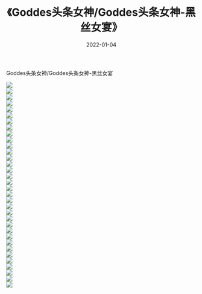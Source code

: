 ﻿---
layout: post
title:  《Goddes头条女神/Goddes头条女神-黑丝女宴》
date:   2022-01-04
img: http://img.660000.xyz/Sharelink/网络美图/2021/Goddes头条女神/Goddes头条女神-黑丝女宴/000.jpg
categories: [美女, 清纯, 唯美]
---

Goddes头条女神/Goddes头条女神-黑丝女宴

 ![](http://img.660000.xyz/Sharelink/网络美图/2021/Goddes头条女神/Goddes头条女神-黑丝女宴/001.jpg) <br>![](http://img.660000.xyz/Sharelink/网络美图/2021/Goddes头条女神/Goddes头条女神-黑丝女宴/002.jpg) <br>![](http://img.660000.xyz/Sharelink/网络美图/2021/Goddes头条女神/Goddes头条女神-黑丝女宴/003.jpg) <br>![](http://img.660000.xyz/Sharelink/网络美图/2021/Goddes头条女神/Goddes头条女神-黑丝女宴/004.jpg) <br>![](http://img.660000.xyz/Sharelink/网络美图/2021/Goddes头条女神/Goddes头条女神-黑丝女宴/005.jpg) <br>![](http://img.660000.xyz/Sharelink/网络美图/2021/Goddes头条女神/Goddes头条女神-黑丝女宴/006.jpg) <br>![](http://img.660000.xyz/Sharelink/网络美图/2021/Goddes头条女神/Goddes头条女神-黑丝女宴/007.jpg) <br>![](http://img.660000.xyz/Sharelink/网络美图/2021/Goddes头条女神/Goddes头条女神-黑丝女宴/008.jpg) <br>![](http://img.660000.xyz/Sharelink/网络美图/2021/Goddes头条女神/Goddes头条女神-黑丝女宴/009.jpg) <br>![](http://img.660000.xyz/Sharelink/网络美图/2021/Goddes头条女神/Goddes头条女神-黑丝女宴/010.jpg) <br>![](http://img.660000.xyz/Sharelink/网络美图/2021/Goddes头条女神/Goddes头条女神-黑丝女宴/011.jpg) <br>![](http://img.660000.xyz/Sharelink/网络美图/2021/Goddes头条女神/Goddes头条女神-黑丝女宴/012.jpg) <br>![](http://img.660000.xyz/Sharelink/网络美图/2021/Goddes头条女神/Goddes头条女神-黑丝女宴/013.jpg) <br>![](http://img.660000.xyz/Sharelink/网络美图/2021/Goddes头条女神/Goddes头条女神-黑丝女宴/014.jpg) <br>![](http://img.660000.xyz/Sharelink/网络美图/2021/Goddes头条女神/Goddes头条女神-黑丝女宴/015.jpg) <br>![](http://img.660000.xyz/Sharelink/网络美图/2021/Goddes头条女神/Goddes头条女神-黑丝女宴/016.jpg) <br>![](http://img.660000.xyz/Sharelink/网络美图/2021/Goddes头条女神/Goddes头条女神-黑丝女宴/017.jpg) <br>![](http://img.660000.xyz/Sharelink/网络美图/2021/Goddes头条女神/Goddes头条女神-黑丝女宴/018.jpg) <br>![](http://img.660000.xyz/Sharelink/网络美图/2021/Goddes头条女神/Goddes头条女神-黑丝女宴/019.jpg) <br>![](http://img.660000.xyz/Sharelink/网络美图/2021/Goddes头条女神/Goddes头条女神-黑丝女宴/020.jpg) <br>![](http://img.660000.xyz/Sharelink/网络美图/2021/Goddes头条女神/Goddes头条女神-黑丝女宴/021.jpg) <br>![](http://img.660000.xyz/Sharelink/网络美图/2021/Goddes头条女神/Goddes头条女神-黑丝女宴/022.jpg) <br>![](http://img.660000.xyz/Sharelink/网络美图/2021/Goddes头条女神/Goddes头条女神-黑丝女宴/023.jpg) <br>![](http://img.660000.xyz/Sharelink/网络美图/2021/Goddes头条女神/Goddes头条女神-黑丝女宴/024.jpg) <br>![](http://img.660000.xyz/Sharelink/网络美图/2021/Goddes头条女神/Goddes头条女神-黑丝女宴/025.jpg) <br>![](http://img.660000.xyz/Sharelink/网络美图/2021/Goddes头条女神/Goddes头条女神-黑丝女宴/026.jpg) <br>![](http://img.660000.xyz/Sharelink/网络美图/2021/Goddes头条女神/Goddes头条女神-黑丝女宴/027.jpg) <br>![](http://img.660000.xyz/Sharelink/网络美图/2021/Goddes头条女神/Goddes头条女神-黑丝女宴/028.jpg) <br>![](http://img.660000.xyz/Sharelink/网络美图/2021/Goddes头条女神/Goddes头条女神-黑丝女宴/029.jpg) <br>![](http://img.660000.xyz/Sharelink/网络美图/2021/Goddes头条女神/Goddes头条女神-黑丝女宴/030.jpg) <br>![](http://img.660000.xyz/Sharelink/网络美图/2021/Goddes头条女神/Goddes头条女神-黑丝女宴/031.jpg) <br>![](http://img.660000.xyz/Sharelink/网络美图/2021/Goddes头条女神/Goddes头条女神-黑丝女宴/032.jpg) <br>![](http://img.660000.xyz/Sharelink/网络美图/2021/Goddes头条女神/Goddes头条女神-黑丝女宴/033.jpg) <br>![](http://img.660000.xyz/Sharelink/网络美图/2021/Goddes头条女神/Goddes头条女神-黑丝女宴/034.jpg) <br>